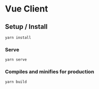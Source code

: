 # Vue Client

## Setup / Install

```
yarn install
```

### Serve

```
yarn serve
```

### Compiles and minifies for production

```
yarn build
```
